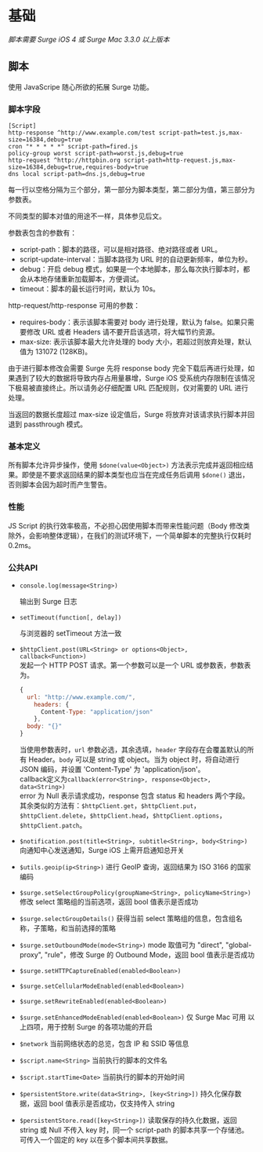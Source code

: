 # 基础

*脚本需要 Surge iOS 4 或 Surge Mac 3.3.0 以上版本*

## 脚本

使用 JavaScripe 随心所欲的拓展 Surge 功能。

### 脚本字段

    [Script]
    http-response ^http://www.example.com/test script-path=test.js,max-size=16384,debug=true
    cron "* * * * *" script-path=fired.js
    policy-group worst script-path=worst.js,debug=true
    http-request ^http://httpbin.org script-path=http-request.js,max-size=16384,debug=true,requires-body=true
    dns local script-path=dns.js,debug=true

每一行以空格分隔为三个部分，第一部分为脚本类型，第二部分为值，第三部分为参数表。

不同类型的脚本对值的用途不一样，具体参见后文。

参数表包含的参数有：

* script-path：脚本的路径，可以是相对路径、绝对路径或者 URL。
* script-update-interval：当脚本路径为 URL 时的自动更新频率，单位为秒。
* debug：开启 debug 模式，如果是一个本地脚本，那么每次执行脚本时，都会从本地存储重新加载脚本，方便调试。
* timeout：脚本的最长运行时间，默认为 10s。

http-request/http-response 可用的参数：

* requires-body：表示该脚本需要对 body 进行处理，默认为 false。如果只需要修改 URL 或者 Headers 请不要开启该选项，将大幅节约资源。
* max-size: 表示该脚本最大允许处理的 body 大小，若超过则放弃处理，默认值为 131072 \(128KB\)。

由于进行脚本修改会需要 Surge 先将 response body 完全下载后再进行处理，如果遇到了较大的数据将导致内存占用量暴增，Surge iOS 受系统内存限制在该情况下极易被直接终止。所以请务必仔细配置 URL 匹配规则，仅对需要的 URL 进行处理。

当返回的数据长度超过 max-size 设定值后，Surge 将放弃对该请求执行脚本并回退到 passthrough 模式。

### 基本定义

所有脚本允许异步操作，使用 `$done(value<Object>)` 方法表示完成并返回相应结果。即使是不要求返回结果的脚本类型也应当在完成任务后调用 `$done()` 退出，否则脚本会因为超时而产生警告。

### 性能

JS Script 的执行效率极高，不必担心因使用脚本而带来性能问题（Body 修改类除外，会影响整体逻辑），在我们的测试环境下，一个简单脚本的完整执行仅耗时 0.2ms。

### 公共API

* `console.log(message<String>)`  

  输出到 Surge 日志

* `setTimeout(function[, delay])`  

  与浏览器的 setTimeout 方法一致

* `$httpClient.post(URL<String> or options<Object>, callback<Function>)`  
  发起一个 HTTP POST 请求。第一个参数可以是一个 URL 或参数表，参数表为。

  ```javascript
  {
    url: "http://www.example.com/",
      headers: {
        Content-Type: "application/json"
      },
    body: "{}"
  }
  ```

  当使用参数表时，`url` 参数必选，其余选填，`header` 字段存在会覆盖默认的所有 Header。`body` 可以是 string 或 object。当为 object 时，将自动进行 JSON 编码，并设置 'Content-Type' 为 'application/json'。  
  callback定义为`callback(error<String>, response<Object>, data<String>)`  
  error 为 Null 表示请求成功，response 包含 status 和 headers 两个字段。  
  其余类似的方法有：`$httpClient.get`，`$httpClient.put`，`$httpClient.delete`，`$httpClient.head`，`$httpClient.options`，`$httpClient.patch`。

* `$notification.post(title<String>, subtitle<String>, body<String>)` 向通知中心发送通知，Surge iOS 上需开启通知总开关
* `$utils.geoip(ip<String>)` 进行 GeoIP 查询，返回结果为 ISO 3166 的国家编码
* `$surge.setSelectGroupPolicy(groupName<String>, policyName<String>)` 修改 select 策略组的当前选项，返回 bool 值表示是否成功
* `$surge.selectGroupDetails()` 获得当前 select 策略组的信息，包含组名称，子策略，和当前选择的策略
* `$surge.setOutboundMode(mode<String>)` mode 取值可为 "direct", "global-proxy", "rule"，修改 Surge 的 Outbound Mode，返回 bool 值表示是否成功
* `$surge.setHTTPCaptureEnabled(enabled<Boolean>)`
* `$surge.setCellularModeEnabled(enabled<Boolean>)`
* `$surge.setRewriteEnabled(enabled<Boolean>)`
* `$surge.setEnhancedModeEnabled(enabled<Boolean>)` 仅 Surge Mac 可用 以上四项，用于控制 Surge 的各项功能的开启
* `$network` 当前网络状态的总览，包含 IP 和 SSID 等信息
* `$script.name<String>` 当前执行的脚本的文件名
* `$script.startTime<Date>` 当前执行的脚本的开始时间
* `$persistentStore.write(data<String>, [key<String>])` 持久化保存数据，返回 bool 值表示是否成功，仅支持传入 string
* `$persistentStore.read([key<String>])` 读取保存的持久化数据，返回 string 或 Null 不传入 key 时，同一个 script-path 的脚本共享一个存储池。可传入一个固定的 key 以在多个脚本间共享数据。

